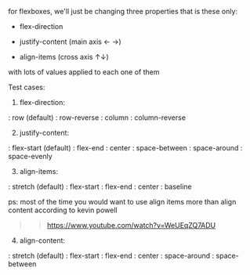 for flexboxes, we'll just be changing three properties that is these only:

- flex-direction

- justify-content (main axis ← →)

- align-items (cross axis ↑↓)

with lots of values applied to each one of them

Test cases:

1. flex-direction:

: row (default)
: row-reverse
: column
: column-reverse

2. justify-content:

: flex-start (default)
: flex-end
: center
: space-between
: space-around
: space-evenly

3. align-items:

: stretch (default)
: flex-start
: flex-end
: center
: baseline

ps: most of the time you would want to use align items more than align content according to kevin powell

> > https://www.youtube.com/watch?v=WeUEqZQ7ADU

4. align-content:

: stretch (default)
: flex-start
: flex-end
: center
: space-around
: space-between
